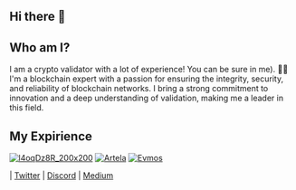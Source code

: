## Hi there 👋

## Who am I?

I am a crypto validator with a lot of experience! You can be sure in me). 🙋‍♀️
I'm a blockchain expert with a passion for ensuring the integrity, security, and reliability of blockchain networks. I bring a strong commitment to innovation and a deep understanding of validation, making me a leader in this field.

## My Expirience

[![l4oqDz8R_200x200](https://github.com/user-attachments/assets/0f43b91f-3d39-447c-a496-4b394ee5efc2)](https://lava.explorers.guru/validator/lava@valoper1yeq30jsdzc06yjjf7fpmfql2cuur84l2k7r7n9)
[![Artela](https://github.com/user-attachments/assets/379f1aca-3df7-4a7d-8e92-4da63f0704ea)](https://testnet.artela.explorers.guru/validator/artvaloper1ycwkeu5qltcrm5t54vqqu2hes5dlz67ewt36h6)
[![Evmos](https://github.com/user-attachments/assets/62810a6a-134e-4304-8e1c-0af1c062f6b9)](https://testnet.evmos.explorers.guru/validator/evmosvaloper1ay8pz9kqyh09syx5kw4sgupzux6llspm2smz3m)

| [Twitter](https://x.com/MahoneyHai87609) | [Discord](https://discord.com/users/938769381016625213) | [Medium](https://medium.com/@storytolyyyy)
